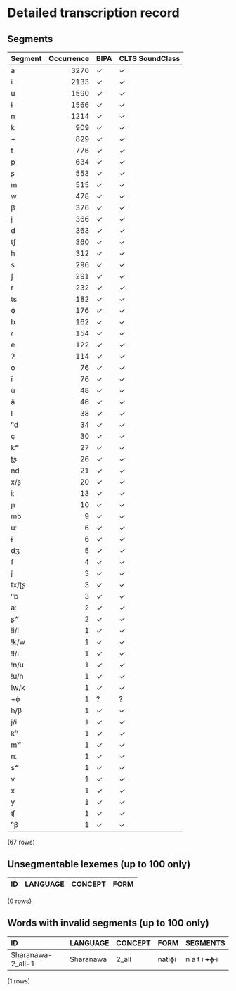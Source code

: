 
# Detailed transcription record

## Segments

| Segment | Occurrence | BIPA | CLTS SoundClass |
|:----------|-------------:|:-------|:------------------|
| a | 3276 | ✓ | ✓ |
| i | 2133 | ✓ | ✓ |
| u | 1590 | ✓ | ✓ |
| ɨ | 1566 | ✓ | ✓ |
| n | 1214 | ✓ | ✓ |
| k | 909 | ✓ | ✓ |
| + | 829 | ✓ | ✓ |
| t | 776 | ✓ | ✓ |
| p | 634 | ✓ | ✓ |
| ʂ | 553 | ✓ | ✓ |
| m | 515 | ✓ | ✓ |
| w | 478 | ✓ | ✓ |
| β | 376 | ✓ | ✓ |
| j | 366 | ✓ | ✓ |
| d | 363 | ✓ | ✓ |
| tʃ | 360 | ✓ | ✓ |
| h | 312 | ✓ | ✓ |
| s | 296 | ✓ | ✓ |
| ʃ | 291 | ✓ | ✓ |
| r | 232 | ✓ | ✓ |
| ts | 182 | ✓ | ✓ |
| ɸ | 176 | ✓ | ✓ |
| b | 162 | ✓ | ✓ |
| ɾ | 154 | ✓ | ✓ |
| e | 122 | ✓ | ✓ |
| ʔ | 114 | ✓ | ✓ |
| o | 76 | ✓ | ✓ |
| ĩ | 76 | ✓ | ✓ |
| ũ | 48 | ✓ | ✓ |
| ã | 46 | ✓ | ✓ |
| l | 38 | ✓ | ✓ |
| ⁿd | 34 | ✓ | ✓ |
| ç | 30 | ✓ | ✓ |
| kʷ | 27 | ✓ | ✓ |
| ʈʂ | 26 | ✓ | ✓ |
| nd | 21 | ✓ | ✓ |
| x/ʂ | 20 | ✓ | ✓ |
| iː | 13 | ✓ | ✓ |
| ɲ | 10 | ✓ | ✓ |
| mb | 9 | ✓ | ✓ |
| uː | 6 | ✓ | ✓ |
| ɨ̃ | 6 | ✓ | ✓ |
| dʒ | 5 | ✓ | ✓ |
| f | 4 | ✓ | ✓ |
| j̃ | 3 | ✓ | ✓ |
| tx/ʈʂ | 3 | ✓ | ✓ |
| ⁿb | 3 | ✓ | ✓ |
| aː | 2 | ✓ | ✓ |
| ʂʷ | 2 | ✓ | ✓ |
| !i/l | 1 | ✓ | ✓ |
| !k/w | 1 | ✓ | ✓ |
| !l/i | 1 | ✓ | ✓ |
| !n/u | 1 | ✓ | ✓ |
| !u/n | 1 | ✓ | ✓ |
| !w/k | 1 | ✓ | ✓ |
| +ɸ | 1 | ? | ? |
| h/β | 1 | ✓ | ✓ |
| j/i | 1 | ✓ | ✓ |
| kʰ | 1 | ✓ | ✓ |
| mʷ | 1 | ✓ | ✓ |
| nː | 1 | ✓ | ✓ |
| sʷ | 1 | ✓ | ✓ |
| v | 1 | ✓ | ✓ |
| x | 1 | ✓ | ✓ |
| y | 1 | ✓ | ✓ |
| ʧ | 1 | ✓ | ✓ |
| ⁿβ | 1 | ✓ | ✓ |

(67 rows)



## Unsegmentable lexemes (up to 100 only)

| ID | LANGUAGE | CONCEPT | FORM |
|------|------------|-----------|--------|

(0 rows)



## Words with invalid segments (up to 100 only)

| ID | LANGUAGE | CONCEPT | FORM | SEGMENTS |
|:------------------|:-----------|:----------|:-------|:----------------------|
| Sharanawa-2_all-1 | Sharanawa | 2_all | natiɸi | n a t i <s> +ɸ </s> i |

(1 rows)



